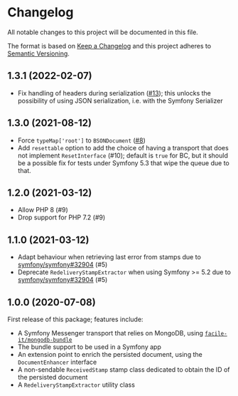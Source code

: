 # Changelog
All notable changes to this project will be documented in this file.

The format is based on [Keep a Changelog](http://keepachangelog.com/en/1.0.0/)
and this project adheres to [Semantic Versioning](http://semver.org/spec/v2.0.0.html).

## 1.3.1 (2022-02-07)
* Fix handling of headers during serialization ([#13](https://github.com/facile-it/mongodb-messenger-transport/issues/13)); this unlocks the possibility of using JSON serialization, i.e. with the Symfony Serializer 

## 1.3.0 (2021-08-12)
* Force `typeMap['root']` to `BSONDocument` ([#8](https://github.com/facile-it/mongodb-messenger-transport/issues/8))
* Add `resettable` option to add the choice of having a transport that does not implement `ResetInterface` (#10); default is `true` for BC, but it should be a possible fix for tests under Symfony 5.3 that wipe the queue due to that.

## 1.2.0 (2021-03-12)
* Allow PHP 8 (#9)
* Drop support for PHP 7.2 (#9)

## 1.1.0 (2021-03-12)
* Adapt behaviour when retrieving last error from stamps due to [symfony/symfony#32904](https://github.com/symfony/symfony/pull/32904) (#5)
* Deprecate `RedeliveryStampExtractor` when using Symfony >= 5.2 due to [symfony/symfony#32904](https://github.com/symfony/symfony/pull/32904) (#5) 

## 1.0.0 (2020-07-08)
First release of this package; features include:
 - A Symfony Messenger transport that relies on MongoDB, using [`facile-it/mongodb-bundle`](https://github.com/facile-it/mongodb-bundle/)
 - The bundle support to be used in a Symfony app
 - An extension point to enrich the persisted document, using the `DocumentEnhancer` interface
 - A non-sendable `ReceivedStamp` stamp class dedicated to obtain the ID of the persisted document
 - A `RedeliveryStampExtractor` utility class
